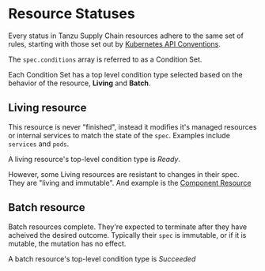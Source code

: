 # Resource Statuses

Every status in Tanzu Supply Chain resources adhere to the same set of rules, starting with those set out by [Kubernetes API Conventions].

The `spec.conditions` array is referred to as a Condition Set.

Each Condition Set has a top level condition type selected based on the behavior of the resource, **Living** and **Batch**.

## Living resource

This resource is never "finished", instead it modifies it's managed resources or internal services to match the state of the `spec`. Examples include `services` and `pods`.

A living resource's top-level condition type is *Ready*.

However, some Living resources are resistant to changes in their spec. They are "living and immutable". And example is the [Component Resource](./component.hbs.md)

## Batch resource

Batch resources complete. They're expected to terminate after they have acheived the desired outcome. Typically their `spec` is immutable, or if it is mutable, the mutation has no effect.

A batch resource's top-level condition type is *Succeeded*

[Kubernetes API Conventions]: https://github.com/kubernetes/kubernetes/blob/release-1.1/docs/devel/api-conventions.md#typical-status-properties